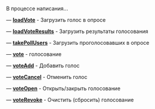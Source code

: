 
В процессе написания...






— [**loadVote**](/docs-test/ext/reactions/loadvote) - Загрузить голос в опросе

— [**loadVoteResults**](/docs-test/ext/reactions/loadvoteresults) - Загрузить результаты голосования

— [**takePollUsers**](/docs-test/ext/reactions/takepollusers) - Загрузить проголосовавших в опросе

— [**vote**](/docs-test/ext/reactions/vote) - голосование

— [**voteAdd**](/docs-test/ext/reactions/voteadd) - Добавить голос

— [**voteCancel**](/docs-test/ext/reactions/votecancel) - Отменить голос

— [**voteOpen**](/docs-test/ext/reactions/voteopen) - Открыть/закрыть голосование

— [**voteRevoke**](/docs-test/ext/reactions/voterevoke) - Очистить (сбросить) голосование
